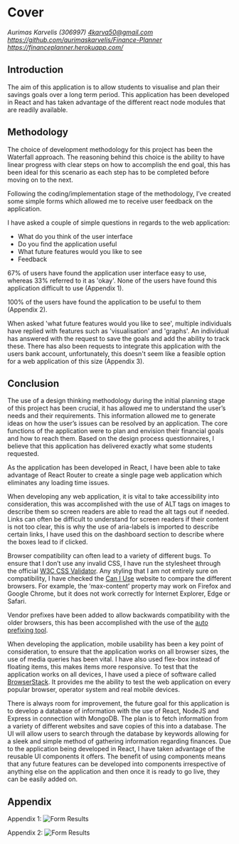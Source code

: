 
# Cover

*Aurimas Karvelis (306997)
4karva50@gmail.com
https://github.com/aurimaskarvelis/Finance-Planner
https://financeplanner.herokuapp.com/*

  

## Introduction

The aim of this application is to allow students to visualise and plan their savings goals over a long term period. This application has been developed in React and has taken advantage of the different react node modules that are readily available.

  

## Methodology

The choice of development methodology for this project has been the Waterfall approach. The reasoning behind this choice is the ability to have linear progress with clear steps on how to accomplish the end goal, this has been ideal for this scenario as each step has to be completed before moving on to the next.

  

Following the coding/implementation stage of the methodology, I’ve created some simple forms which allowed me to receive user feedback on the application.

  

I have asked a couple of simple questions in regards to the web application:

-   What do you think of the user interface
-   Do you find the application useful
-   What future features would you like to see
-   Feedback
    

  

67% of users have found the application user interface easy to use, whereas 33% referred to it as 'okay'. None of the users have found this application difficult to use (Appendix 1).

  

100% of the users have found the application to be useful to them (Appendix 2).

  

When asked 'what future features would you like to see', multiple individuals have replied with features such as 'visualisation' and 'graphs'. An individual has answered with the request to save the goals and add the ability to track these. There has also been requests to integrate this application with the users bank account, unfortunately, this doesn't seem like a feasible option for a web application of this size (Appendix 3).

  

## Conclusion

The use of a design thinking methodology during the initial planning stage of this project has been crucial, it has allowed me to understand the user’s needs and their requirements. This information allowed me to generate ideas on how the user’s issues can be resolved by an application. The core functions of the application were to plan and envision their financial goals and how to reach them. Based on the design process questionnaires, I believe that this application has delivered exactly what some students requested.

  

As the application has been developed in React, I have been able to take advantage of React Router to create a single page web application which eliminates any loading time issues.

  

When developing any web application, it is vital to take accessibility into consideration, this was accomplished with the use of ALT tags on images to describe them so screen readers are able to read the alt tags out if needed. Links can often be difficult to understand for screen readers if their content is not too clear, this is why the use of aria-labels is imported to describe certain links, I have used this on the dashboard section to describe where the boxes lead to if clicked.

  

Browser compatibility can often lead to a variety of different bugs. To ensure that I don’t use any invalid CSS, I have run the stylesheet through the official [W3C CSS Validator](https://jigsaw.w3.org/css-validator/). Any styling that I am not entirely sure on compatibility, I have checked the [Can I Use](http://caniuse.com) website to compare the different browsers. For example, the ‘max-content’ property may work on Firefox and Google Chrome, but it does not work correctly for Internet Explorer, Edge or Safari.

  

Vendor prefixes have been added to allow backwards compatibility with the older browsers, this has been accomplished with the use of the [auto prefixing tool](https://autoprefixer.github.io/).

  

When developing the application, mobile usability has been a key point of consideration, to ensure that the application works on all browser sizes, the use of media queries has been vital. I have also used flex-box instead of floating items, this makes items more responsive. To test that the application works on all devices, I have used a piece of software called [BrowserStack](https://www.browserstack.com/). It provides me the ability to test the web application on every popular browser, operator system and real mobile devices.

  

There is always room for improvement, the future goal for this application is to develop a database of information with the use of React, NodeJS and Express in connection with MongoDB. The plan is to fetch information from a variety of different websites and save copies of this into a database. The UI will allow users to search through the database by keywords allowing for a sleek and simple method of gathering information regarding finances. Due to the application being developed in React, I have taken advantage of the reusable UI components it offers. The benefit of using components means that any future features can be developed into components irrespective of anything else on the application and then once it is ready to go live, they can be easily added on.

## Appendix

Appendix 1:
![Form Results](https://i.imgur.com/wpQBClz.png)

Appendix 2:
![Form Results](https://i.imgur.com/Nq5hHAT.png)
